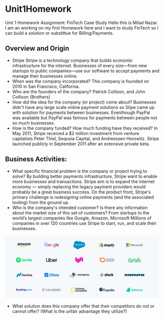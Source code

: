 # Unit1Homework
Unit 1 Homework Assignment: FinTech Case Study
Hello this is Milad Nazar. I am an working on my first Homework here and I want to study FinTech so I can build a solution or substittue for Billing/Payments. 
## Overview and Origin
* Stripe
Stripe is a technology company that builds economic infrastructure for the internet. Businesses of every size—from new startups to public companies—use our software to accept payments and manage their businesses online.
* When was the company incorporated?
This company is founded on 2010 in San Francisco, California. 
* Who are the founders of the company?
Patrick Collison, and John Collison (Brothers)
* How did the idea for the company (or project) come about?
Businesses didn't have any large scale online payment solutions so Stipe came up with solution for payments between businesses. Eventhough PayPal was available but PayPal was famous for payments between people not so much businesses. 
* How is the company funded? How much funding have they received?
In May 2011, Stripe received a $2 million investment from venture capitalists Peter Thiel, Sequoia Capital, and Andreessen Horowitz. Stripe launched publicly in September 2011 after an extensive private beta.
## Business Activities:
* What specific financial problem is the company or project trying to solve?
By building better payments infrastructure, Stripe want to enable more businesses and transactions. Stripe aim is to expand the internet economy — simply replacing the legacy payment providers would probably be a great business success.
On the product front, Stripe's primary challenge is redesigning online payments (and the associated tooling) from the ground up. 
* Who is the company's intended customer?  Is there any information about the market size of this set of customers?
From startups to the world’s largest companies like Google, Amazon, Microsoft
Millions of companies in over 120 countries use Stripe to start, run, and scale their businesses.

![alt text](Customers.jpg)

* What solution does this company offer that their competitors do not or cannot offer? (What is the unfair advantage they utilize?)